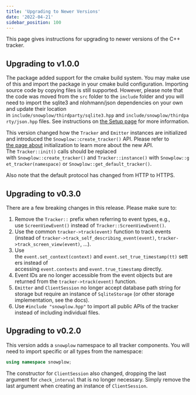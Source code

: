 ```yaml
---
title: 'Upgrading to Newer Versions'
date: '2022-04-21'
sidebar_position: 100
---
```


This page gives instructions for upgrading to newer versions of the C++ tracker.

## Upgrading to v1.0.0

The package added support for the cmake build system. You may make use of this and import the package in your cmake build configuration. Importing source code by copying files is still supported. However, please note that the code was moved from the `src` folder to the `include` folder and you will need to import the sqlite3 and nlohmann/json dependencies on your own and update their location in `include/snowplow/thirdparty/sqlite3.hpp` and `include/snowplow/thirdparty/json.hpp` files. See instructions on [the Setup page](/docs/collecting-data/collecting-from-own-applications/c-tracker/setup/index.md) for more information.

This version changed how the `Tracker` and `Emitter` instances are initialized and introduced the `Snowplow::create_tracker()` API. Please refer to [the page about](/docs/collecting-data/collecting-from-own-applications/c-tracker/initialisation/index.md) initialization to learn more about the new API. The `Tracker::init()` calls should be replaced with `Snowplow::create_tracker()` and `Tracker::instance()` with `Snowplow::get_tracker(namespace)` or `Snowplow::get_default_tracker()`.

Also note that the default protocol has changed from HTTP to HTTPS.

## Upgrading to v0.3.0

There are a few breaking changes in this release. Please make sure to:

1. Remove the `Tracker::` prefix when referring to event types, e.g., use `ScreenViewEvent()` instead of `Tracker::ScreenViewEvent()`.
2. Use the common `tracker->track(event)` function to track events (instead of `tracker->track_self_describing_event(event)`, `tracker->track_screen_view(event)`, ...).
3. Use the `event.set_context(context)` and `event.set_true_timestamp(tt)` setters instead of accessing `event.contexts` and `event.true_timestamp` directly.
4. Event IDs are no longer accessible from the event objects but are returned from the `tracker->track(event)` function.
5. `Emitter` and `ClientSession` no longer accept database path string for storage but require an instance of `SqliteStorage` (or other storage implementation, see the docs).
6. Use `#include "snowplow.hpp"` to import all public APIs of the tracker instead of including individual files.

## Upgrading to v0.2.0

This version adds a `snowplow` namespace to all tracker components. You will need to import specific or all types from the namespace:

```cpp
using namespace snowplow;
```

The constructor for `ClientSession` also changed, dropping the last argument for `check_interval` that is no longer necessary. Simply remove the last argument when creating an instance of `ClientSession`.
